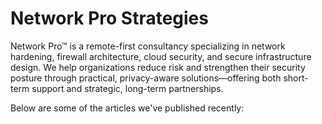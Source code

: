 # Network Pro Strategies

Network Pro™ is a remote-first consultancy specializing in network hardening, firewall architecture, cloud security, and secure infrastructure design. We help organizations reduce risk and strengthen their security posture through practical, privacy-aware solutions—offering both short-term support and strategic, long-term partnerships.

Below are some of the articles we've published recently:
